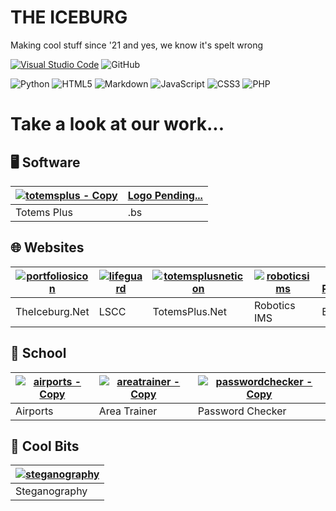 # THE ICEBURG

Making cool stuff since '21 and yes, we know it's spelt wrong 

[![Visual Studio Code](https://img.shields.io/badge/Visual%20Studio%20Code-0078d7.svg?style=for-the-badge&logo=visual-studio-code&logoColor=white)](https://code.visualstudio.com/)
![GitHub](https://img.shields.io/badge/github-%23121011.svg?style=for-the-badge&logo=github&logoColor=white)

![Python](https://img.shields.io/badge/python-3670A0?style=for-the-badge&logo=python&logoColor=ffdd54)
![HTML5](https://img.shields.io/badge/html5-%23E34F26.svg?style=for-the-badge&logo=html5&logoColor=white)
![Markdown](https://img.shields.io/badge/markdown-%23000000.svg?style=for-the-badge&logo=markdown&logoColor=white)
![JavaScript](https://img.shields.io/badge/javascript-%23323330.svg?style=for-the-badge&logo=javascript&logoColor=%23F7DF1E)
![CSS3](https://img.shields.io/badge/css3-%231572B6.svg?style=for-the-badge&logo=css3&logoColor=white)
![PHP](https://img.shields.io/badge/PHP-777BB4?style=for-the-badge&logo=php&logoColor=white)

# Take a look at our work...

## 🖥️ Software
| [![totemsplus - Copy](https://user-images.githubusercontent.com/67003539/181241302-84971b1d-79d6-4521-98c9-1aa833037e6b.png)](https://github.com/The-Iceburg/TotemsPlus) | [Logo Pending...](https://github.com/The-Iceburg/.bs) |
| ----------- | --- |
| Totems Plus | .bs |

## 🌐 Websites
| [![portfoliosicon](https://user-images.githubusercontent.com/67003539/196788798-533573f1-e2ee-466e-8df9-da567d3fee00.png)](https://github.com/The-Iceburg/TheIceburg.Net) | [![lifeguard](https://user-images.githubusercontent.com/67003539/196786827-133c0b1e-42fe-453e-aa73-cef9eb2f254d.png)](https://github.com/The-Iceburg/Lifesaving-Competition-Calculator) | [![totemsplusneticon](https://user-images.githubusercontent.com/67003539/212381542-3df4bc57-5376-4bd0-852f-2139d0fff563.png)](https://github.com/The-Iceburg/TotemsPlus.Net) | [![roboticsims](https://github.com/The-Iceburg/.github/assets/67003539/cc08fb34-49d5-465a-b085-86af3aafed38)](https://github.com/The-Iceburg/Robotics-IMS) | [Logo Pending...](https://github.com/The-Iceburg/Bit-Smart) | [![logo](https://github.com/The-Iceburg/.github/assets/67003539/6df1c57a-81a1-40f5-a2fd-eddbf20f0c89)](https://github.com/The-Iceburg/blgc) |
| -------------- | ---- | -------------- | ------------ | --------- |------------- |
| TheIceburg.Net | LSCC | TotemsPlus.Net | Robotics IMS | Bit-Smart | BLGC Website |

## 🏫 School
| [![airports - Copy](https://user-images.githubusercontent.com/67003539/181241372-2044569a-9fae-4413-a4c5-a52c67b2795c.png)](https://github.com/The-Iceburg/Airports) | [![areatrainer - Copy](https://user-images.githubusercontent.com/67003539/181241405-9a9c9efa-168a-49b2-bdf8-de89ca90a0a8.png)](https://github.com/The-Iceburg/Area-Trainer) | [![passwordchecker - Copy](https://user-images.githubusercontent.com/67003539/181241457-676b46f5-3f3d-4522-a70a-34a9545f744b.png)](https://github.com/The-Iceburg/Password-Checker) |
| -------- | ------------ | ---------------- |
| Airports | Area Trainer | Password Checker |

## 👾 Cool Bits
| [![steganography](https://user-images.githubusercontent.com/67003539/181245557-52acd31b-6500-48a1-8846-5b477a9353ab.png)](https://github.com/The-Iceburg/Steganography) |
| ------------- |
| Steganography |
